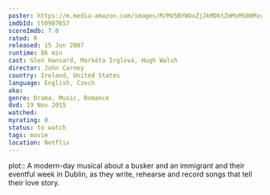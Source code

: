```yaml
---
poster: https://m.media-amazon.com/images/M/MV5BYWUxZjJkMDktZmMxMS00Mzg3LTk4MDItN2IwODlmN2E0MTM0XkEyXkFqcGdeQXVyMTMxODk2OTU@._V1_SX300.jpg
imdbId: tt0907657
scoreImdb: 7.8
rated: R
released: 15 Jun 2007
runtime: 86 min
cast: Glen Hansard, Markéta Irglová, Hugh Walsh
director: John Carney
country: Ireland, United States
language: English, Czech
aka: 
genre: Drama, Music, Romance
dvd: 19 Nov 2015
watched: 
myrating: 0
status: to watch
tags: movie
location: Netflix
---
```


plot:: A modern-day musical about a busker and an immigrant and their eventful week in Dublin, as they write, rehearse and record songs that tell their love story.